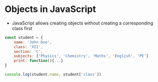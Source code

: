 # Objects in JavaScript

- JavaScript allows creating objects without creating a corresponding class first

```js
const student = {
    name: 'John Doe',
    class: 'XII',
    section: 'C',
    subjects: ['Physics', 'Chemistry', 'Maths', 'English', 'PE']
    print: function(){...}
}

console.log(student.name, student['class'])
```
